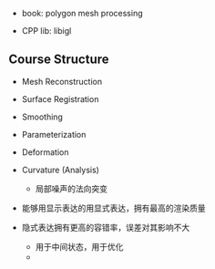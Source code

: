 - book: polygon mesh processing

- CPP lib: libigl



## Course Structure

- Mesh Reconstruction
- Surface Registration
- Smoothing
- Parameterization
- Deformation
- Curvature (Analysis)
  - 局部噪声的法向突变



- 能够用显示表达的用显式表达，拥有最高的渲染质量
- 隐式表达拥有更高的容错率，误差对其影响不大
  - 用于中间状态，用于优化
  - 
